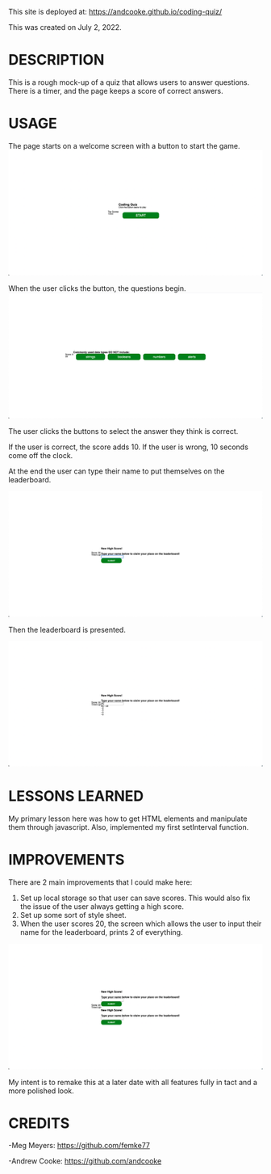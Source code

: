 This site is deployed at: https://andcooke.github.io/coding-quiz/

This was created on July 2, 2022.

# DESCRIPTION
This is a rough mock-up of a quiz that allows users to answer questions. There is a timer, and the page keeps a score of correct answers. 


# USAGE

The page starts on a welcome screen with a button to start the game.
![landing page to start the game](./assets/images/startScreen.png)

When the user clicks the button, the questions begin.
![first question page with answer buttons](./assets/images/question.png)

The user clicks the buttons to select the answer they think is correct.

If the user is correct, the score adds 10.
If the user is wrong, 10 seconds come off the clock.

At the end the user can type their name to put themselves on the leaderboard.

![pre-leaderboard page](./assets/images/typeInitials.png)

Then the leaderboard is presented.

![leaderboard page](./assets/images/leaderboard.png)


# LESSONS LEARNED

My primary lesson here was how to get HTML elements and manipulate them through javascript. Also, implemented my first setInterval function. 

# IMPROVEMENTS
There are 2 main improvements that I could make here:

1. Set up local storage so that user can save scores. This would also fix the issue of the user always getting a high score.
2. Set up some sort of style sheet. 
3. When the user scores 20, the screen which allows the user to input their name for the leaderboard, prints 2 of everything.

![2 of everything on the pre-leaderboard screen](./assets/images/doubleInitials.png)

My intent is to remake this at a later date with all features fully in tact and a more polished look. 


# CREDITS

-Meg Meyers: https://github.com/femke77

-Andrew Cooke: https://github.com/andcooke